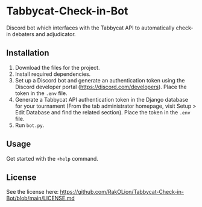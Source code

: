 # Tabbycat-Check-in-Bot
Discord bot which interfaces with the Tabbycat API to automatically check-in debaters and adjudicator.

## Installation
1. Download the files for the project.
2. Install required dependencies. 
3. Set up a Discord bot and generate an authentication token using the Discord developer portal (https://discord.com/developers). Place the token in the ```.env``` file. 
4. Generate a Tabbycat API authentication token in the Django database for your tournament (From the tab administrator homepage, visit Setup > Edit Database and find the related section). Place the token in the ```.env``` file. 
5. Run  ```bot.py```.

## Usage
Get started with the ```+help``` command.

## License
See the license here: https://github.com/RakOLion/Tabbycat-Check-in-Bot/blob/main/LICENSE.md
